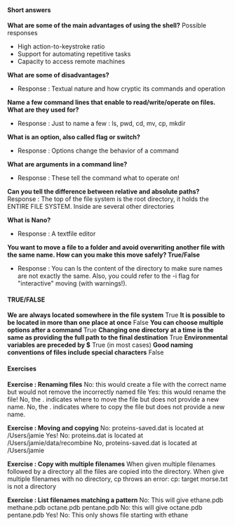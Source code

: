 #### Short answers
**What are some of the main advantages of using the shell?**
Possible responses
- High action-to-keystroke ratio
- Support for automating repetitive tasks
- Capacity to access remote machines

**What are some of disadvantages?**
- Response : Textual nature and how cryptic its commands and operation

**Name a few command lines that enable to read/write/operate on files. What are they used for?**
- Response : Just to name a few : ls, pwd, cd, mv, cp, mkdir

**What is an option, also called flag or switch?**
- Response : Options change the behavior of a command

**What are arguments in a command line?**
- Response : These tell the command what to operate on!


**Can you tell the difference between relative and absolute paths?**
Response : The top of the file system is the root directory, it holds the ENTIRE FILE SYSTEM. Inside are several other directories

**What is Nano?**
- Response : A textfile editor

**You want to move a file to a folder and avoid overwriting another file with the same name. How can you make this move safely?
True/False**
- Response : You can ls the content of the directory to make sure names are not exactly the same. Also, you could refer to the -i flag for "interactive" moving (with warnings!).

#### TRUE/FALSE

**We are always located somewhere in the file system**
True
**It is possible to be located in more than one place at once**
False
**You can choose multiple options after a command**
True
**Changing one directory at a time is the same as providing the full path to the final destination**
True
**Environmental variables are preceded by $**
True (in most cases)
**Good naming conventions of files include special characters**
False

#### Exercises 
**Exercise : Renaming files**
No: this would create a file with the correct name but would not remove the incorrectly named file
Yes: this would rename the file!
No, the . indicates where to move the file but does not provide a new name.
No, the . indicates where to copy the file but does not provide a new name.

**Exercise : Moving and copying**
No: proteins-saved.dat is located at /Users/jamie
Yes!
No: proteins.dat is located at /Users/jamie/data/recombine
No, proteins-saved.dat is located at /Users/jamie

**Exercise : Copy with multiple filenames**
When given multiple filenames followed by a directory all the files are copied into the directory.
When give multiple filenames with no directory, cp throws an error:
cp: target morse.txt is not a directory

**Exercise : List filenames matching a pattern**
No: This will give ethane.pdb methane.pdb octane.pdb pentane.pdb
No: this will give octane.pdb pentane.pdb
Yes!
No: This only shows file starting with ethane
